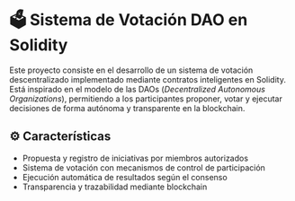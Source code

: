 # 🗳️ Sistema de Votación DAO en Solidity

Este proyecto consiste en el desarrollo de un sistema de votación descentralizado implementado mediante contratos inteligentes en Solidity. Está inspirado en el modelo de las DAOs (*Decentralized Autonomous Organizations*), permitiendo a los participantes proponer, votar y ejecutar decisiones de forma autónoma y transparente en la blockchain.

## ⚙️ Características

- Propuesta y registro de iniciativas por miembros autorizados
- Sistema de votación con mecanismos de control de participación
- Ejecución automática de resultados según el consenso
- Transparencia y trazabilidad mediante blockchain
